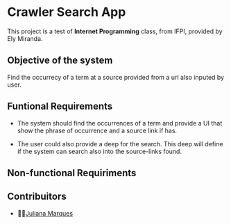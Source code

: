 # Crawler Search App

This project is a test of __Internet Programming__ class, from IFPI, provided by Ely Miranda.

## Objective of the system

Find the occurrecy of a term at a source provided from a url also inputed by user.

## Funtional Requirements

- The system should find the occurrences of a term and provide a UI that show the phrase of occurrence and a source link if has.

- The user could also provide a deep for the search. This deep will define if the system can search also into the source-links found.

## Non-functional Requiriments



## Contribuitors

- :ok_woman:[Juliana Marques](https://github.com/julianamarques)
